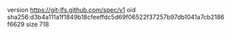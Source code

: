 version https://git-lfs.github.com/spec/v1
oid sha256:d3b4a111a1f1849b18cfeeffdc5d69f06522f37257b97db1041a7cb2186f6629
size 718
